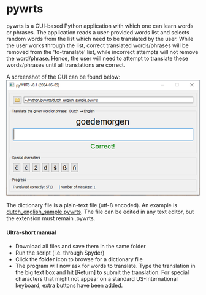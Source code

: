 # pywrts
pywrts is a GUI-based Python application with which one can learn words or phrases. The application reads a user-provided words list and selects random words from the list which need to be translated by the user. While the user works through the list, correct translated words/phrases will be removed from the 'to-translate' list, while incorrect attempts will not remove the word/phrase. Hence, the user will need to attempt to translate these words/phrases until all translations are correct. 

A screenshot of the GUI can be found below:<br>
![GUI of the program](https://raw.githubusercontent.com/DaanWielens/pywrts/main/pywrts_gui.png)

The dictionary file is a plain-text file (utf-8 encoded). An example is [dutch_english_sample.pywrts](https://github.com/DaanWielens/pywrts/blob/main/dutch_english_sample.pywrts). The file can be edited in any text editor, but the extension must remain .pywrts.

#### Ultra-short manual
- Download all files and save them in the same folder
- Run the script (i.e. through Spyder)
- Click the __folder__ icon to browse for a dictionary file
- The program will now ask for words to translate. Type the translation in the big text box and hit [Return] to submit the translation. For special characters that might not appear on a standard US-International keyboard, extra buttons have been added. 
